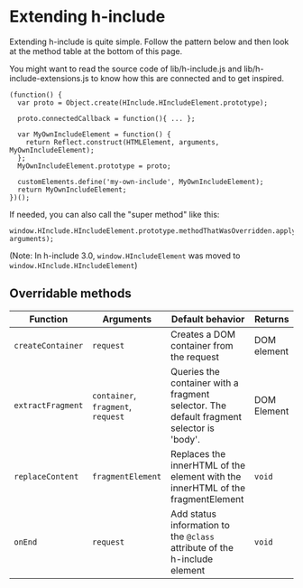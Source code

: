 # Extending h-include

Extending h-include is quite simple. Follow the pattern below and then look at the method table at the bottom of this page.

You might want to read the source code of lib/h-include.js and lib/h-include-extensions.js to know how this are connected and to get inspired.

```
(function() {
  var proto = Object.create(HInclude.HIncludeElement.prototype);

  proto.connectedCallback = function(){ ... };

  var MyOwnIncludeElement = function() {
    return Reflect.construct(HTMLElement, arguments, MyOwnIncludeElement);
  };
  MyOwnIncludeElement.prototype = proto;

  customElements.define('my-own-include', MyOwnIncludeElement);
  return MyOwnIncludeElement;
})();
```

If needed, you can also call the "super method" like this:
```
window.HInclude.HIncludeElement.prototype.methodThatWasOverridden.apply(this, arguments);
```

(Note: In h-include 3.0, `window.HIncludeElement` was moved to `window.HInclude.HIncludeElement`)

## Overridable methods

| Function | Arguments | Default behavior | Returns                                                     |
|-----------------|------------------------------|------------------------------------------------------------------------------------------|-------------------------------------------------------------------------------|
| `createContainer` | `request` | Creates a DOM container from the request | DOM element |
| `extractFragment` | `container`, `fragment`, `request` | Queries the container with a fragment selector. The default fragment selector is 'body'. | DOM Element |
| `replaceContent`  | `fragmentElement` | Replaces the innerHTML of the element with the innerHTML of the fragmentElement | `void` |
| `onEnd`  | `request` | Add status information to the `@class` attribute of the h-include element | `void` |

